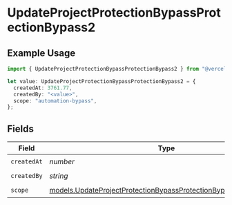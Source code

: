 # UpdateProjectProtectionBypassProtectionBypass2

## Example Usage

```typescript
import { UpdateProjectProtectionBypassProtectionBypass2 } from "@vercel/sdk/models/updateprojectprotectionbypassop.js";

let value: UpdateProjectProtectionBypassProtectionBypass2 = {
  createdAt: 3761.77,
  createdBy: "<value>",
  scope: "automation-bypass",
};
```

## Fields

| Field                                                                                                                                        | Type                                                                                                                                         | Required                                                                                                                                     | Description                                                                                                                                  |
| -------------------------------------------------------------------------------------------------------------------------------------------- | -------------------------------------------------------------------------------------------------------------------------------------------- | -------------------------------------------------------------------------------------------------------------------------------------------- | -------------------------------------------------------------------------------------------------------------------------------------------- |
| `createdAt`                                                                                                                                  | *number*                                                                                                                                     | :heavy_check_mark:                                                                                                                           | N/A                                                                                                                                          |
| `createdBy`                                                                                                                                  | *string*                                                                                                                                     | :heavy_check_mark:                                                                                                                           | N/A                                                                                                                                          |
| `scope`                                                                                                                                      | [models.UpdateProjectProtectionBypassProtectionBypassProjectsScope](../models/updateprojectprotectionbypassprotectionbypassprojectsscope.md) | :heavy_check_mark:                                                                                                                           | N/A                                                                                                                                          |